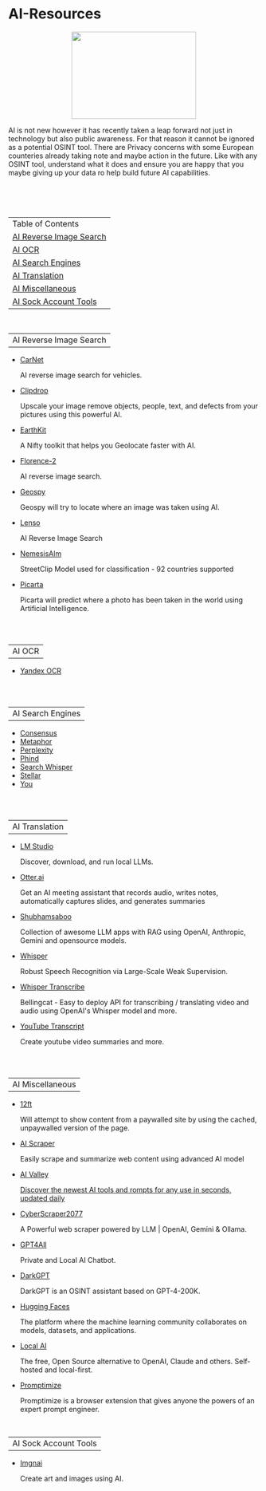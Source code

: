 # AI-Resources
<p align="center">
  <img width="250" height="175" src="https://www.cqcore.uk/wp-content/uploads/2024/06/Screenshot-2024-06-13-122030.png">
</p>
<p>AI is not new however it has recently taken a leap forward not just in technology but also public awareness. For that reason it cannot be ignored as a potential OSINT tool. There are Privacy concerns with some European counteries already taking note and maybe action in the future. Like with any OSINT tool, understand what it does and ensure you are happy that you maybe giving up your data ro help build future AI capabilities. </p>
<br></br>
<table>
  <tr>
    <td>Table of Contents</td>
  </tr>
  <tr>
    <td><a href="#aireverseimagesearch">AI Reverse Image Search</a></td>
  </tr>
  <tr>
    <td><a href="#aiocr">AI OCR</a></td>
  </tr>
  <tr>
    <td><a href="#aisearchengines">AI Search Engines</a></td>
  </tr>
  <tr>
    <td><a href="#aitranslation">AI Translation</a></td>
  </tr>
  <tr>
    <td><a href="#aimiscellaneous">AI Miscellaneous</a></td>
  </tr>
  <tr>
    <td><a href="#aisockaccounttools">AI Sock Account Tools</a></td>
  </tr>
</table>
<br/>
<table>
    <tr>
        <td>AI Reverse Image Search</td>
    </tr>
</table>
<div id="aireverseimagesearch"></div>
<ul>
<li><a href="https://carnet.ai/">CarNet</a></li>
 <p>AI reverse image search for vehicles.</p>
<li><a href="https://clipdrop.co/">Clipdrop</a></li>
 <p>Upscale your image remove objects, people, text, and defects from your pictures using this powerful AI.</p>
<li><a href="https://earthkit.app/sift">EarthKit</a></li>
 <p>A Nifty toolkit that helps you Geolocate faster with AI.</p>
<li><a href="https://huggingface.co/spaces/gokaygokay/Florence-2">Florence-2</a></li>
 <p>AI reverse image search.</p>
<li><a href="https://geospy.web.app/">Geospy</a></li>
 <p>Geospy will try to locate where an image was taken using AI.</p>
<li><a href="https://lenso.ai/en">Lenso</a></li>
  <p>AI Reverse Image Search</p>
<li><a href="https://huggingface.co/NemesisAlm">NemesisAlm</a></li>
 <p>StreetClip Model used for classification - 92 countries supported</p>
<li><a href="https://picarta.ai/">Picarta</a></li>
 <p>Picarta will predict where a photo has been taken in the world using Artificial Intelligence.</p> 
</ul>    
</div>
<br></br> 
<table>
    <tr>
        <td>AI OCR</td>
    </tr>
</table>
<div id="aiocr"></div>
<ul>
    <li><a href="https://translate.yandex.com/ocr">Yandex OCR</a></li> 
</ul>
</div>
<br></br> 
<table>
    <tr>
        <td>AI Search Engines</td>
    </tr>
</table>
<div id="aisearchengines"></div>
<ul>
<li><a href="https://consensus.app/">Consensus</a></li>
<li><a href="https://metaphor.systems/">Metaphor</a></li>
<li><a href="https://www.perplexity.ai/">Perplexity</a></li>
<li><a href="https://www.phind.com/">Phind</a></li>
<li><a href="https://searchwhisperer.ai/">Search Whisper</a></li>
<li><a href="https://stellar.chatastra.ai/">Stellar</a></li>
<li><a href="https://you.com/">You</a></li>
</ul>
</div>
<br></br> 
<table>
    <tr>
        <td>AI Translation</td>
    </tr>
</table>
<div id="aitranslation"></div>
<ul>
 <li><a href="https://lmstudio.ai/">LM Studio</a></li>
  <p>Discover, download, and run local LLMs.</p>
 <li><a href="https://otter.ai/">Otter.ai</a></li>
  <p>Get an AI meeting assistant that records audio, writes notes, automatically captures slides, and generates summaries</p>
 <li><a href="https://github.com/Shubhamsaboo/awesome-llm-apps">Shubhamsaboo</a></li>
  <p>Collection of awesome LLM apps with RAG using OpenAI, Anthropic, Gemini and opensource models.</p> 
 <li><a href="https://github.com/openai/whisper">Whisper</a></li>
  <p>Robust Speech Recognition via Large-Scale Weak Supervision.</p> 
 <li><a href="https://github.com/bellingcat/whisperbox-transcribe">Whisper Transcribe</a></li>  
  <p>Bellingcat - Easy to deploy API for transcribing / translating video and audio using OpenAI's Whisper model and more.</p>
 <li><a href="https://youtubetranscript.com/">YouTube Transcript</a></li> 
  <p>Create youtube video summaries and more.</p>  
</ul>
</div>
<br></br> 
 <table>
    <tr>
        <td>AI Miscellaneous</td>
    </tr>
</table>
<div id="aimiscellaneous"></div>
<ul>
  <li><a href="https://12ft.io/">12ft</a></li>
   <p>Will attempt to show content from a paywalled site by using the cached, unpaywalled version of the page.</p>
  <li><a href="https://huggingface.co/spaces/JournalistsonHF/ai-scraper">AI Scraper</a></li>
   <p>Easily scrape and summarize web content using advanced AI model</p>
  <li><a href="https://aivalley.ai/">AI Valley</li>   
   <p>Discover the newest AI tools and rompts for any use in seconds, updated daily</p>
  <li><a href="https://github.com/itsOwen/CyberScraper-2077">CyberScraper2077</a></li>
   <p>A Powerful web scraper powered by LLM | OpenAI, Gemini & Ollama.</p> 
  <li><a href="https://www.nomic.ai/gpt4all">GPT4All</a></lI> 
   <p>Private and Local AI Chatbot.</p>
  <li><a href="https://github.com/luijait/DarkGPT?source=post_page-----ec099b4a0e50--------------------------------">DarkGPT</a></li> 
   <p>DarkGPT is an OSINT assistant based on GPT-4-200K.</p>
  <li><a href="https://huggingface.co/">Hugging Faces</a></li>
   <p>The platform where the machine learning community collaborates on models, datasets, and applications.</p>
  <li><a href="https://github.com/mudler/LocalAI">Local AI</a></li> 
   <p>The free, Open Source alternative to OpenAI, Claude and others. Self-hosted and local-first.</p>  
  <li><a href="https://www.promptimizeai.com/">Promptimize</a></li> 
   <p>Promptimize is a browser extension that gives anyone the powers of an expert prompt engineer.</p>  
</ul>
</div>
 <table>
    <tr>
        <td>AI Sock Account Tools</td>
    </tr>
</table>
  <div id="aisockaccounttools"></div>
   <ul> 
    <li><a href="https://app.imgnai.com/">Imgnai</a></li>
     <p>Create art and images using AI.</p></li>
   </ul> 
  </div>


